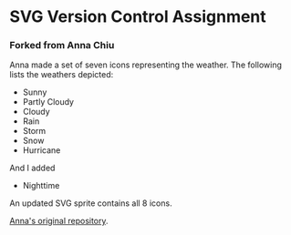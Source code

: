 # SVG Version Control Assignment
### Forked from Anna Chiu

Anna made a set of seven icons representing the weather. The following lists the weathers depicted:

- Sunny
- Partly Cloudy
- Cloudy
- Rain
- Storm
- Snow
- Hurricane

And I added 
- Nighttime 

An updated SVG sprite contains all 8 icons.

[Anna's original repository](https://github.com/AnnaChiu/svg-version-control).

